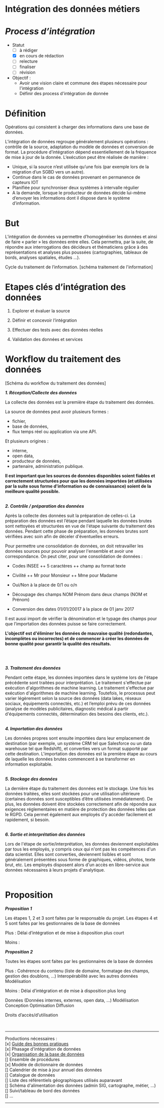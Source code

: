 Intégration des données métiers
=
*Process d’intégration*
==

* Statut
  - [ ] à rédiger
  - [x] en cours de rédaction
  - [ ] relecture
  - [ ] finaliser
  - [ ] révision
  
* Objectif :
  * Avoir une vision claire et commune des étapes nécessaire pour l'intégration
  * Définir des process d'intégration de donnée


Définition
===

Opérations qui consistent à charger des informations dans une base de données.

L’intégration de données regroupe généralement plusieurs opérations : contrôle de la source, adaptation du modèle de données et conversion de format. La procédure d’intégration dépend essentiellement de la fréquence de mise à jour de la donnée.
L’exécution peut être réalisée de manière :
* Unique, si la source n’est utilisée qu’une fois (par exemple lors de la migration d’un SGBD vers un autre).
* Continue dans le cas de données provenant en permanence de capteurs IOT
* Planifiée pour synchroniser deux systèmes à intervalle régulier
* A la demande, lorsque le producteur de données décide lui-même d’envoyer les informations dont il dispose dans le système d’information.


But
===

L’intégration de données va permettre d’homogénéiser les données et ainsi de faire « parler » les données entre elles. Cela permettra, par la suite, de répondre aux interrogations des décideurs et thématiciens grâce à des représentations et analyses plus poussées (cartographies, tableaux de bords, analyses spatiales, études …). 

Cycle du traitement de l’information.
[schéma traitement de l'information]


Etapes clés d’intégration des données
===

1. Explorer et évaluer la source

2. Définir et concevoir l’intégration

3. Effectuer des tests avec des données réelles

4. Validation des données et services


Workflow du traitement des données
===

[Schéma du workflow du traitement des données]


**_1. Réception/Collecte des données_**

La collecte des données est la première étape du traitement des données.

La source de données peut avoir plusieurs formes :
+ fichier,
+ base de données,
+ flux temps réel ou application via une API.
	
Et plusieurs origines :
+ interne,
+ open data,
+ producteur de données,
+ partenaire, administration publique.
	
**Il est important que les sources de données disponibles soient fiables et correctement structurées pour que les données importées (et utilisées par la suite sous forme d'information ou de connaissance) soient de la meilleure qualité possible.**
</br></br>

**_2. Contrôle / préparation des données_**

Après la collecte des données suit la préparation de celles-ci. La préparation des données est l’étape pendant laquelle les données brutes sont nettoyées et structurées en vue de l'étape suivante du traitement des données. Pendant cette phase de préparation, les données brutes sont vérifiées avec soin afin de déceler d'éventuelles erreurs.

Pour permettre une consolidation de données, on doit retravailler les données sources pour pouvoir analyser l'ensemble et avoir une correspondance.
On peut citer, pour une consolidation de données :
+ Codes INSEE 
++	5 caractères
++	champ au format texte

+ Civilité
++	Mr pour Monsieur
++	Mme pour Madame

+ Oui/Non à la place de 0/1 ou o/n

+ Découpage des champs
NOM Prénom dans deux champs (NOM et Prénom)

+ Conversion des dates
01/01/20017 à la place de 01 janv 2017

Il est aussi import de vérifier la dénomination et le typage des champs pour que l’importation des données puisse se faire correctement.


**L'objectif est d'éliminer les données de mauvaise qualité (redondantes, incomplètes ou incorrectes) et de commencer à créer les données de bonne qualité pour garantir la qualité des résultats.**

</br></br>

**_3. Traitement des données_**

Pendant cette étape, les données importées dans le système lors de l'étape précédente sont traitées pour interprétation. Le traitement s'effectue par exécution d'algorithmes de machine learning. Le traitement s'effectue par exécution d'algorithmes de machine learning. Toutefois, le processus peut varier légèrement selon la source des données (data lakes, réseaux sociaux, équipements connectés, etc.) et l’emploi prévu de ces données (analyse de modèles publicitaires, diagnostic médical à partir d'équipements connectés, détermination des besoins des clients, etc.).
</br></br>

**_4.	Importation des données_**

Les données propres sont ensuite importées dans leur emplacement de destination (par exemple, un système CRM tel que Salesforce ou un data warehouse tel que Redshift), et converties vers un format supporté par cette destination. L'importation des données est la première étape au cours de laquelle les données brutes commencent à se transformer en information exploitable.
</br></br>

**_5.	Stockage des données_**

La dernière étape du traitement des données est le stockage. Une fois les données traitées, elles sont stockées pour une utilisation ultérieure (certaines données sont susceptibles d’être utilisées immédiatement). De plus, les données doivent être stockées correctement afin de répondre aux exigences réglementaires en matière de protection des données telles que le RGPD. Cela permet également aux employés d’y accéder facilement et rapidement, si besoin.
</br></br>

**_6. Sortie et interprétation des données_**

Lors de l'étape de sortie/interprétation, les données deviennent exploitables par tous les employés, y compris ceux qui n'ont pas les compétences d'un data scientist. Elles sont converties, deviennent lisibles et sont généralement présentées sous forme de graphiques, vidéos, photos, texte brut, etc. Les employés disposent alors d'un accès en libre-service aux données nécessaires à leurs projets d'analytique.
</br></br>


Proposition
===

**_Proposition 1_**

Les étapes 1, 2 et 3 sont faites par le responsable du projet.
Les étapes 4 et 5 sont faites par les gestionnaires de la base de données

Plus :
Délai d’intégration et de mise à disposition plus court

Moins :



**_Proposition 2_**

Toutes les étapes sont faites par les gestionnaires de la base de données

Plus :
Cohérence du contenu (liste de domaine, formatage des champs, gestion des doublons, …)
Interopérabilité avec les autres données
Modélisation

Moins :
Délai d’intégration et de mise à disposition plus long





Données (Données internes, externes, open data, …)
Modélisation
Conception
Optimisation
Diffusion

Droits d’accès/d’utilisation


</br>

*******
Productions nécessaires : <br>
	[x] [Guide des bonnes pratiques](guide_bonnes_pratiques.md) <br>
	[x] Phasage d'intégration de données <br>
	[x] [Organisation de la base de données](organisation_bdd.md) <br>
	[] Ensemble de procédures <br>
	[x] Modèle de dictionnaire de données <br>
	[] Calendrier de mise à jour annuel des données <br>
	[] Catalogue de données <br>
	[] Liste des référentiels géographiques utilisés auparavant <br>
	[] Schéma d'alimentation des données (admin SIG, cartographe, métier, ...) <br>
	[] Suivi/tableau de bord des données <br>
	[] ... <br>
*******
